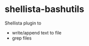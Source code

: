 shellista-bashutils
===============

Shellista plugin to 

- write/append text to file
- grep files
